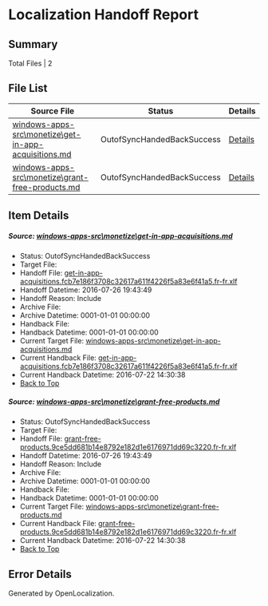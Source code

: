 # <a name='report-top'></a> Localization Handoff Report

## Summary
 Total Files | 2

## File List
 Source File | Status | Details 
 ----------- | ------ | ------- 
 [windows-apps-src\monetize\get-in-app-acquisitions.md](https://github.com/Microsoft/windows-apps/blob/d14dd7fbfba59b9a06024dc010456982c5ecfcf5/windows-apps-src/monetize/get-in-app-acquisitions.md) | OutofSyncHandedBackSuccess | [Details](#61b971fba7510c410517e0e641a336c16ea5ff1c3428)
 [windows-apps-src\monetize\grant-free-products.md](https://github.com/Microsoft/windows-apps/blob/d14dd7fbfba59b9a06024dc010456982c5ecfcf5/windows-apps-src/monetize/grant-free-products.md) | OutofSyncHandedBackSuccess | [Details](#24cb6953326bb9e6b2a01e081fb081bee314043c3430)

## Item Details
##### <a name='61b971fba7510c410517e0e641a336c16ea5ff1c3428'></a> Source: [windows-apps-src\monetize\get-in-app-acquisitions.md](https://github.com/Microsoft/windows-apps/blob/d14dd7fbfba59b9a06024dc010456982c5ecfcf5/windows-apps-src/monetize/get-in-app-acquisitions.md)
* Status: OutofSyncHandedBackSuccess
* Target File: 
* Handoff File: [get-in-app-acquisitions.fcb7e186f3708c32617a611f4226f5a83e6f41a5.fr-fr.xlf](https://github.com/Microsoft/WDG.handoff/blob/0edd00331ecd4d3cca8ce53efa863b80ddf90bec/ol-handoff/Microsoft/windows-apps.fr-fr/master/get-in-app-acquisitions.fcb7e186f3708c32617a611f4226f5a83e6f41a5.fr-fr.xlf)
* Handoff Datetime: 2016-07-26 19:43:49
* Handoff Reason: Include
* Archive File: 
* Archive Datetime: 0001-01-01 00:00:00
* Handback File: 
* Handback Datetime: 0001-01-01 00:00:00
* Current Target File: [windows-apps-src\monetize\get-in-app-acquisitions.md](https://github.com/Microsoft/windows-apps.fr-fr/blob/402eb0dc49711783fdbd768a93aa5456388b34d9/windows-apps-src/monetize/get-in-app-acquisitions.md)
* Current Handback File: [get-in-app-acquisitions.fcb7e186f3708c32617a611f4226f5a83e6f41a5.fr-fr.xlf](https://github.com/Microsoft/WDG.handback/blob/e8019a4155f189676550d9d336a37921a9040b0d/ol-handback/Microsoft/windows-apps.fr-fr/master/get-in-app-acquisitions.fcb7e186f3708c32617a611f4226f5a83e6f41a5.fr-fr.xlf)
* Current Handback Datetime: 2016-07-22 14:30:38
* [Back to Top](#report-top)

##### <a name='24cb6953326bb9e6b2a01e081fb081bee314043c3430'></a> Source: [windows-apps-src\monetize\grant-free-products.md](https://github.com/Microsoft/windows-apps/blob/d14dd7fbfba59b9a06024dc010456982c5ecfcf5/windows-apps-src/monetize/grant-free-products.md)
* Status: OutofSyncHandedBackSuccess
* Target File: 
* Handoff File: [grant-free-products.9ce5dd681b14e8792e182d1e6176971dd69c3220.fr-fr.xlf](https://github.com/Microsoft/WDG.handoff/blob/0edd00331ecd4d3cca8ce53efa863b80ddf90bec/ol-handoff/Microsoft/windows-apps.fr-fr/master/grant-free-products.9ce5dd681b14e8792e182d1e6176971dd69c3220.fr-fr.xlf)
* Handoff Datetime: 2016-07-26 19:43:49
* Handoff Reason: Include
* Archive File: 
* Archive Datetime: 0001-01-01 00:00:00
* Handback File: 
* Handback Datetime: 0001-01-01 00:00:00
* Current Target File: [windows-apps-src\monetize\grant-free-products.md](https://github.com/Microsoft/windows-apps.fr-fr/blob/402eb0dc49711783fdbd768a93aa5456388b34d9/windows-apps-src/monetize/grant-free-products.md)
* Current Handback File: [grant-free-products.9ce5dd681b14e8792e182d1e6176971dd69c3220.fr-fr.xlf](https://github.com/Microsoft/WDG.handback/blob/e8019a4155f189676550d9d336a37921a9040b0d/ol-handback/Microsoft/windows-apps.fr-fr/master/grant-free-products.9ce5dd681b14e8792e182d1e6176971dd69c3220.fr-fr.xlf)
* Current Handback Datetime: 2016-07-22 14:30:38
* [Back to Top](#report-top)


## Error Details

Generated by OpenLocalization.

